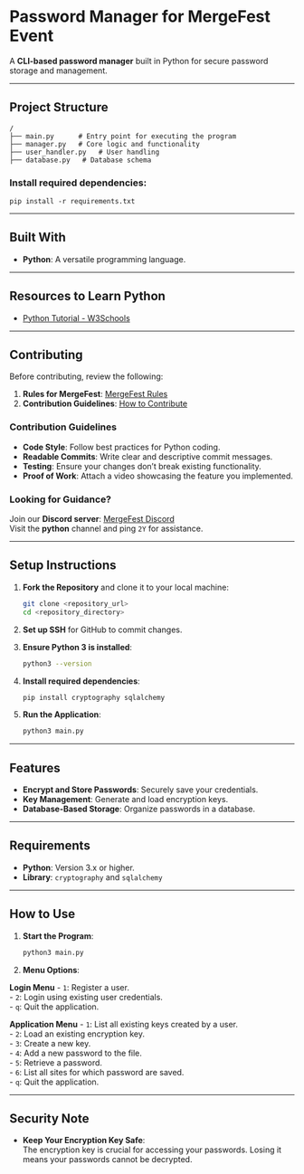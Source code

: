 # Password Manager for MergeFest Event

A **CLI-based password manager** built in Python for secure password storage and management.

---

## Project Structure

```
/
├── main.py      # Entry point for executing the program
├── manager.py   # Core logic and functionality
├── user_handler.py   # User handling
├── database.py   # Database schema
```
### Install required dependencies:
`pip install -r requirements.txt`

---

## Built With

- **Python**: A versatile programming language.  

---

## Resources to Learn Python

- [Python Tutorial - W3Schools](https://www.w3schools.com/python/)

---

## Contributing  

Before contributing, review the following:  

1. **Rules for MergeFest**: [MergeFest Rules](https://github.com/IMGIITRoorkee/MergeFest-Hacker/blob/main/RULES.md)  
2. **Contribution Guidelines**: [How to Contribute](https://github.com/IMGIITRoorkee/MergeFest-Hacker/blob/main/CONTRIBUTORS.md)  

### Contribution Guidelines  

- **Code Style**: Follow best practices for Python coding.  
- **Readable Commits**: Write clear and descriptive commit messages.  
- **Testing**: Ensure your changes don’t break existing functionality.  
- **Proof of Work**: Attach a video showcasing the feature you implemented.  

### Looking for Guidance?

Join our **Discord server**: [MergeFest Discord](https://discord.gg/aKaEbaVYKf)  
Visit the **python** channel and ping `2Y` for assistance.  

---

## Setup Instructions  

1. **Fork the Repository** and clone it to your local machine:  
    ```bash
    git clone <repository_url>
    cd <repository_directory>
    ```  

2. **Set up SSH** for GitHub to commit changes.  

3. **Ensure Python 3 is installed**:  
    ```bash
    python3 --version
    ```  

4. **Install required dependencies**:  
    ```bash
    pip install cryptography sqlalchemy
    ```  

5. **Run the Application**:  
    ```bash
    python3 main.py
    ```  

---

## Features  

- **Encrypt and Store Passwords**: Securely save your credentials.  
- **Key Management**: Generate and load encryption keys.  
- **Database-Based Storage**: Organize passwords in a database.

---

## Requirements  

- **Python**: Version 3.x or higher.  
- **Library**: `cryptography` and `sqlalchemy`

---

## How to Use  

1. **Start the Program**:  
    ```bash
    python3 main.py
    ```  

2. **Menu Options**: 

**Login Menu**
    - `1`: Register a user.  
    - `2`: Login using existing user credentials.  
    - `q`: Quit the application.  

**Application Menu**
    - `1`: List all existing keys created by a user.  
    - `2`: Load an existing encryption key.  
    - `3`: Create a new key.  
    - `4`: Add a new password to the file.  
    - `5`: Retrieve a password.  
    - `6`: List all sites for which password are saved.  
    - `q`: Quit the application.  

---

## Security Note  

- **Keep Your Encryption Key Safe**:  
  The encryption key is crucial for accessing your passwords. Losing it means your passwords cannot be decrypted.  
